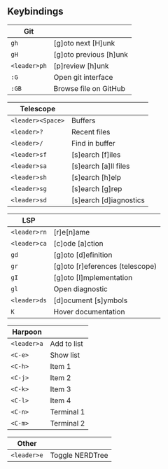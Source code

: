 ## Keybindings

| Git          |                        |
| ------------ | ---------------------- |
| `gh`         | [g]oto next [H]unk     |
| `gH`         | [g]oto previous [h]unk |
| `<leader>ph` | [p]review [h]unk       |
| `:G`         | Open git interface     |
| `:GB`        | Browse file on GitHub  |

| Telescope         |                        |
| ----------------- | ---------------------- |
| `<leader><Space>` | Buffers                |
| `<leader>?`       | Recent files           |
| `<leader>/`       | Find in buffer         |
| `<leader>sf`      | [s]earch [f]iles       |
| `<leader>sa`      | [s]earch [a]ll files   |
| `<leader>sh`      | [s]earch [h]elp        |
| `<leader>sg`      | [s]earch [g]rep        |
| `<leader>sd`      | [s]earch [d]iagnostics |

| LSP          |                                 |
| ------------ | ------------------------------- |
| `<leader>rn` | [r]e[n]ame                      |
| `<leader>ca` | [c]ode [a]ction                 |
| `gd`         | [g]oto [d]efinition             |
| `gr`         | [g]oto [r]eferences (telescope) |
| `gI`         | [g]oto [I]mplementation         |
| `gl`         | Open diagnostic                 |
| `<leader>ds` | [d]ocument [s]ymbols            |
| `K`          | Hover documentation             |

| Harpoon     |             |
| ----------- | ----------- |
| `<leader>a` | Add to list |
| `<C-e>`     | Show list   |
| `<C-h>`     | Item 1      |
| `<C-j>`     | Item 2      |
| `<C-k>`     | Item 3      |
| `<C-l>`     | Item 4      |
| `<C-n>`     | Terminal 1  |
| `<C-m>`     | Terminal 2  |

| Other       |                 |
| ----------- | --------------- |
| `<leader>e` | Toggle NERDTree |
